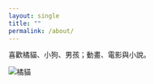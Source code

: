 ```yaml
---
layout: single
title: ""
permalink: /about/
---
```


喜歡橘貓、小狗、男孩；動畫、電影與小說。

<img src="{{ site.baseurl }}/assets/images/orangecat.jpg" alt="橘貓" class="responsive-image">

